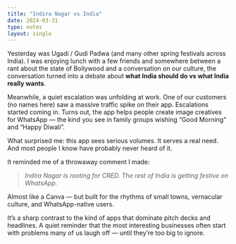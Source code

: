 ```yaml
---
title: "Indira Nagar vs India"
date: 2024-03-31
type: notes
layout: single
---
```


Yesterday was Ugadi / Gudi Padwa (and many other spring festivals across India). I was enjoying lunch with a few friends and somewhere between a rant about the state of Bollywood and a conversation on our culture, the conversation turned into a debate about **what India should do vs what India really wants**.  

Meanwhile, a quiet escalation was unfolding at work. One of our customers (no names here) saw a massive traffic spike on their app. Escalations started coming in. Turns out, the app helps people create image creatives for WhatsApp — the kind you see in family groups wishing “Good Morning” and “Happy Diwali”.

What surprised me: this app sees serious volumes. It serves a real need. And most people I know have probably never heard of it.

It reminded me of a throwaway comment I made:  
> *Indira Nagar is rooting for CRED. The rest of India is getting festive on WhatsApp.*

Almost like a Canva — but built for the rhythms of small towns, vernacular culture, and WhatsApp-native users.

It’s a sharp contrast to the kind of apps that dominate pitch decks and headlines. A quiet reminder that the most interesting businesses often start with problems many of us laugh off — until they’re too big to ignore.